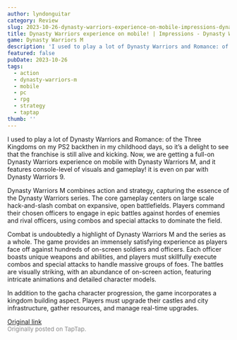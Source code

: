 ```yaml
---
author: lyndonguitar
category: Review
slug: 2023-10-26-dynasty-warriors-experience-on-mobile-impressions-dynasty-warriors-m
title: Dynasty Warriors experience on mobile! | Impressions - Dynasty Warriors M
game: Dynasty Warriors M
description: 'I used to play a lot of Dynasty Warriors and Romance: of the Three Kingdoms on my PS2 backthen in my childhood days, so it’s a delight to see that the franchise is still alive and kicking. Now, we are getting a full-on Dynasty Warriors experience on mobile with Dynasty Warriors M, and it features console-level of visuals and gameplay! it is even on par with Dynasty Warriors 9.'
featured: false
pubDate: 2023-10-26
tags:
  - action
  - dynasty-warriors-m
  - mobile
  - pc
  - rpg
  - strategy
  - taptap
thumb: ''
---
```


I used to play a lot of Dynasty Warriors and Romance: of the Three Kingdoms on my PS2 backthen in my childhood days, so it’s a delight to see that the franchise is still alive and kicking. Now, we are getting a full-on Dynasty Warriors experience on mobile with Dynasty Warriors M, and it features console-level of visuals and gameplay! it is even on par with Dynasty Warriors 9.

Dynasty Warriors M combines action and strategy, capturing the essence of the Dynasty Warriors series. The core gameplay centers on large scale hack-and-slash combat on expansive, open battlefields. Players command their chosen officers to engage in epic battles against hordes of enemies and rival officers, using combos and special attacks to dominate the field.

Combat is undoubtedly a highlight of Dynasty Warriors M and the series as a whole. The game provides an immensely satisfying experience as players face off against hundreds of on-screen soldiers and officers. Each officer boasts unique weapons and abilities, and players must skillfully execute combos and special attacks to handle massive groups of foes. The battles are visually striking, with an abundance of on-screen action, featuring intricate animations and detailed character models.

In addition to the gacha character progression, the game incorporates a kingdom building aspect. Players must upgrade their castles and city infrastructure, gather resources, and manage real-time upgrades.

[Original link](https://www.taptap.io/post/6475462)<br><span style="font-size: 0.95em; color: #888;">Originally posted on TapTap.</span>
